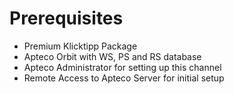 
# Prerequisites

- Premium Klicktipp Package
- Apteco Orbit with WS, PS and RS database
- Apteco Administrator for setting up this channel
- Remote Access to Apteco Server for initial setup